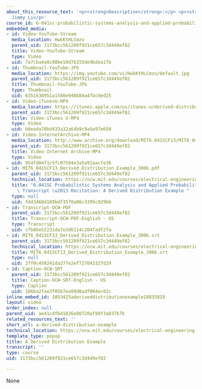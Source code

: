 ```yaml
---
about_this_resource_text: '<p><strong>Description</strong>:</p> <p><strong>Instructor</strong>:
  Jimmy Li</p>'
course_id: 6-041sc-probabilistic-systems-analysis-and-applied-probability-fall-2013
embedded_media:
- id: Video-YouTube-Stream
  media_location: HwkKtHLCmzo
  parent_uid: 3173bcc561209f921ce657c3d449ef82
  title: Video-YouTube-Stream
  type: Video
  uid: 7a7cba4a0c80be10d7b155de9bdea1fb
- id: Thumbnail-YouTube-JPG
  media_location: https://img.youtube.com/vi/HwkKtHLCmzo/default.jpg
  parent_uid: 3173bcc561209f921ce657c3d449ef82
  title: Thumbnail-YouTube-JPG
  type: Thumbnail
  uid: 6351630951a1580e940b84a4fbc9ed25
- id: Video-iTunesU-MP4
  media_location: https://itunes.apple.com/us/itunes-u/derived-distribution-example/id814580809?i=249378129
  parent_uid: 3173bcc561209f921ce657c3d449ef82
  title: Video-iTunes U-MP4
  type: Video
  uid: b0eada70bd433a32a64b9c9a5e97e650
- id: Video-InternetArchive-MP4
  media_location: http://www.archive.org/download/MIT6.041SCF13/MIT6_041SCF13_Derived_Distribution_Example_300k.mp4
  parent_uid: 3173bcc561209f921ce657c3d449ef82
  title: Video-Internet Archive-MP4
  type: Video
  uid: 954fd04f1c5fc07594e3a5a91aacfe26
- id: MIT6_041SCF13_Derived_Distribution_Example_300k.pdf
  parent_uid: 3173bcc561209f921ce657c3d449ef82
  technical_location: https://ocw.mit.edu/courses/electrical-engineering-and-computer-science/6-041sc-probabilistic-systems-analysis-and-applied-probability-fall-2013/resource-index/a-derived-distribution-example/MIT6_041SCF13_Derived_Distribution_Example_300k.pdf
  title: "6.041SC Probabilistic Systems Analysis and Applied Probability, Fall 2013\
    \ Transcript \u2013 Recitation: A Derived Distribution Example "
  type: null
  uid: fdd3468d189bdf3570a06c3395c929b6
- id: Transcript-OCW-PDF
  parent_uid: 3173bcc561209f921ce657c3d449ef82
  title: Transcript-OCW-PDF-English - US
  type: Transcript
  uid: cfb86e52231da7e3d6114c204fadf2fa
- id: MIT6_041SCF13_Derived_Distribution_Example_300k.srt
  parent_uid: 3173bcc561209f921ce657c3d449ef82
  technical_location: https://ocw.mit.edu/courses/electrical-engineering-and-computer-science/6-041sc-probabilistic-systems-analysis-and-applied-probability-fall-2013/resource-index/a-derived-distribution-example/MIT6_041SCF13_Derived_Distribution_Example_300k.srt
  title: MIT6_041SCF13_Derived_Distribution_Example_300k.srt
  type: null
  uid: 2ff0c450241da277e2ef727043327d29
- id: Caption-OCW-SRT
  parent_uid: 3173bcc561209f921ce657c3d449ef82
  title: Caption-OCW-SRT-English - US
  type: Caption
  uid: 186ba2fae3f05b7ea99d0adf004ec82c
inline_embed_id: 1053425aderiveddistributionexample18835819
layout: video
order_index: null
parent_uid: ae41cdf641026e80720af98f3a837b7b
related_resources_text: ''
short_url: a-derived-distribution-example
technical_location: https://ocw.mit.edu/courses/electrical-engineering-and-computer-science/6-041sc-probabilistic-systems-analysis-and-applied-probability-fall-2013/resource-index/a-derived-distribution-example
template_type: popup
title: A Derived Distribution Example
transcript: ''
type: course
uid: 3173bcc561209f921ce657c3d449ef82

---
```

None